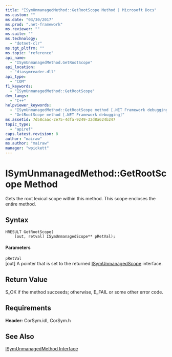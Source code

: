 ```yaml
---
title: "ISymUnmanagedMethod::GetRootScope Method | Microsoft Docs"
ms.custom: ""
ms.date: "03/30/2017"
ms.prod: ".net-framework"
ms.reviewer: ""
ms.suite: ""
ms.technology: 
  - "dotnet-clr"
ms.tgt_pltfrm: ""
ms.topic: "reference"
api_name: 
  - "ISymUnmanagedMethod.GetRootScope"
api_location: 
  - "diasymreader.dll"
api_type: 
  - "COM"
f1_keywords: 
  - "ISymUnmanagedMethod::GetRootScope"
dev_langs: 
  - "C++"
helpviewer_keywords: 
  - "ISymUnmanagedMethod::GetRootScope method [.NET Framework debugging]"
  - "GetRootScope method [.NET Framework debugging]"
ms.assetid: 7d58caac-2e75-4dfa-9249-32d8a624b247
topic_type: 
  - "apiref"
caps.latest.revision: 8
author: "mairaw"
ms.author: "mairaw"
manager: "wpickett"
---
```

# ISymUnmanagedMethod::GetRootScope Method
Gets the root lexical scope within this method. This scope encloses the entire method.  
  
## Syntax  
  
```  
HRESULT GetRootScope(  
    [out, retval] ISymUnmanagedScope** pRetVal);  
```  
  
#### Parameters  
 `pRetVal`  
 [out] A pointer that is set to the returned [ISymUnmanagedScope](../../../../docs/framework/unmanaged-api/diagnostics/isymunmanagedscope-interface.md) interface.  
  
## Return Value  
 S_OK if the method succeeds; otherwise, E_FAIL or some other error code.  
  
## Requirements  
 **Header:** CorSym.idl, CorSym.h  
  
## See Also  
 [ISymUnmanagedMethod Interface](../../../../docs/framework/unmanaged-api/diagnostics/isymunmanagedmethod-interface.md)